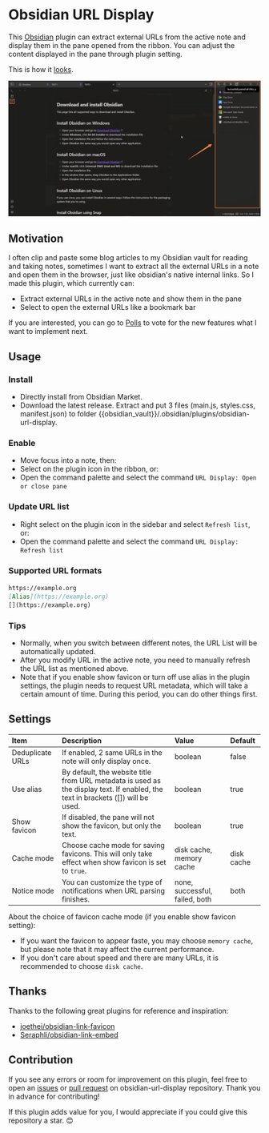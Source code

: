 # Obsidian URL Display

This [Obsidian](https://obsidian.md/) plugin can extract external URLs from the active note and display them in the pane opened from the ribbon. You can adjust the content displayed in the pane through plugin setting.

This is how it [looks](https://youtu.be/w5nlhg8Bq-0). 

![demo](https://github.com/lin-stephanie/obsidian-url-display/blob/main/docs/demo.png)
## Motivation

I often clip and paste some blog articles to my Obsidian vault for reading and taking notes, sometimes I want to extract all the external URLs in a note and open them in the browser, just like obsidian's native internal links. So I made this plugin, which currently can:

- Extract external URLs in the active note and show them in the pane
- Select to open the external URLs like a bookmark bar 

If you are interested, you can go to [Polls](https://github.com/lin-stephanie/obsidian-url-display/discussions/1) to vote for the new features what I want to implement next.
## Usage

### Install
- Directly install from Obsidian Market.
- Download the latest release. Extract and put 3 files (main.js,  styles.css, manifest.json) to folder {{obsidian_vault}}/.obsidian/plugins/obsidian-url-display.

### Enable
- Move focus into a note, then:
- Select on the plugin icon in the ribbon, or:
- Open the command palette and select the command `URL Display: Open or close pane`

### Update URL list
- Right select on the plugin icon in the sidebar and select `Refresh list`, or:
- Open the command palette and select the command `URL Display: Refresh list`

### Supported URL formats
```md
https://example.org
[Alias](https://example.org)
[](https://example.org)
```

### Tips
- Normally, when you switch between different notes, the URL List will be automatically updated.
- After you modify URL in the active note, you need to manually refresh the URL list as mentioned above.
- Note that if you enable show favicon or turn off use alias in the plugin settings, the plugin needs to request URL metadata, which will take a certain amount of time. During this period, you can do other things first.

## Settings

|        Item                               |        Description                                                                                                                                                                                                                                   |     Value                                    |        Default             |
|:------------------------------------------|:-----------------------------------------------------------------------------------------------------------------------------------------------------------------------------------------------------------------------------------------------------|:---------------------------------------------|:---------------------------|
|        Deduplicate URLs                   |       If enabled, 2 same URLs in the note will only display once.                                                                                                                                                                                    |     boolean                                  |        false               |
|        Use alias                          |        By default, the website title from URL metadata is used as the display text. If enabled, the text in brackets ([]) will be used.                                                                                                              |     boolean                                  |        true                |
|       Show favicon                        |       If disabled, the pane will not show the favicon, but only the text.                                                                                                                                                                            |     boolean                                  |        true                |
|        Cache mode                         |        Choose cache mode for saving favicons. This will only take effect when show favicon is set to  `true`.                                                                                                                                        |     disk cache, memory cache                 |        disk cache          |
|      Notice mode                          |      You can customize the type of notifications when URL parsing finishes.                                                                                                                                                                          |     none, successful, failed, both&nbsp;     |      both                  |  

About the choice of favicon cache mode (if you enable show favicon setting):
- If you want the favicon to appear faste, you may choose `memory cache`, but please note that it may affect the current performance.
- If you don't care about speed and there are many URLs, it is recommended to choose `disk cache`.

## Thanks

Thanks to the following great plugins for reference and inspiration:
- [joethei/obsidian-link-favicon](https://github.com/joethei/obsidian-link-favicon)
- [Seraphli/obsidian-link-embed](https://github.com/Seraphli/obsidian-link-embed)

## Contribution

If you see any errors or room for improvement on this plugin, feel free to open an [issues](https://github.com/lin-stephanie/obsidian-url-display/issues) or [pull request](https://github.com/lin-stephanie/obsidian-url-display/pulls) on obsidian-url-display repository. Thank you in advance for contributing! 

If this plugin adds value for you, I would appreciate if you could give this repository a star. 😊


